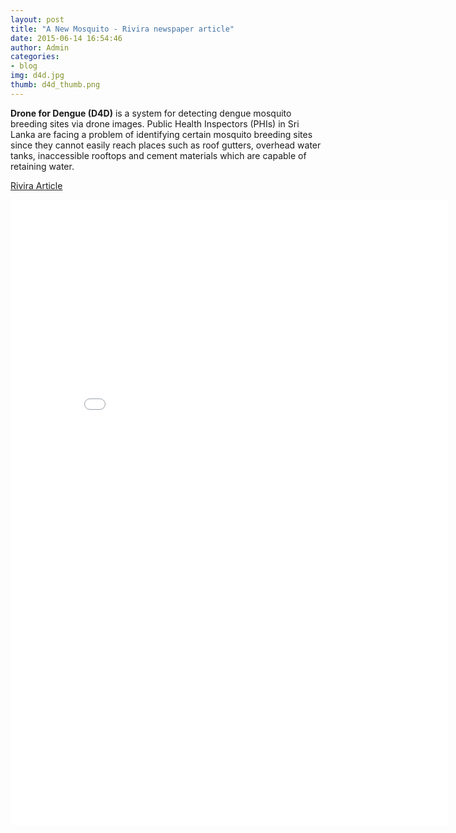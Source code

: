 ```yaml
---
layout: post
title: "A New Mosquito - Rivira newspaper article"
date: 2015-06-14 16:54:46
author: Admin
categories:
- blog
img: d4d.jpg
thumb: d4d_thumb.png
---
```


<b>Drone for Dengue (D4D)</b> is a system for detecting dengue mosquito breeding sites via drone images. Public Health Inspectors (PHIs) in Sri Lanka are facing a problem of identifying certain mosquito breeding sites since they cannot easily reach places such as roof gutters, overhead water tanks,
inaccessible rooftops and cement materials which are capable of retaining water. <!--more--> 

<a href="http://www.rivira.lk/epaper/sunday/2017/05/28/files/assets/common/page-substrates/page0017.jpg">Rivira Article</a>

<embed src="../../assets/img/blog/Rivira.pdf" width="700px" height="1000px" />